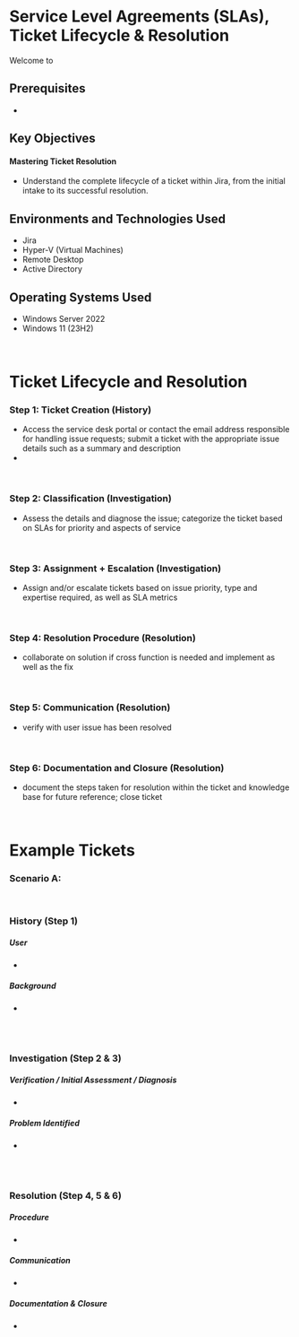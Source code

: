 <h1> Service Level Agreements (SLAs), Ticket Lifecycle & Resolution </h1>


<p>Welcome to </p>

<h2>Prerequisites</h2>

- 

<h2>Key Objectives</h2>

<h4>Mastering Ticket Resolution</h4>

- Understand the complete lifecycle of a ticket within Jira, from the initial intake to its successful resolution.



<h2>Environments and Technologies Used</h2>

- Jira
- Hyper-V (Virtual Machines)
- Remote Desktop
- Active Directory

<h2>Operating Systems Used </h2>

- Windows Server 2022
- Windows 11 (23H2)


<br>



<h1>Ticket Lifecycle and Resolution</h1>

<h3>Step 1: Ticket Creation (History)</h3>
<p> </p>

- Access the service desk portal or contact the email address responsible for handling issue requests; submit a ticket with the appropriate issue details such as a summary and description
- 

<br>


<h3>Step 2: Classification (Investigation)</h3>
<p></p>

- Assess the details and diagnose the issue; categorize the ticket based on SLAs for priority and aspects of service

<br>


<h3>Step 3: Assignment + Escalation (Investigation)</h3>
<p></p>

- Assign and/or escalate tickets based on issue priority, type and expertise required, as well as SLA metrics

<br>



<h3>Step 4: Resolution Procedure (Resolution)</h3>
<p></p>

- collaborate on solution if cross function is needed and implement as well as the fix

<br>


<h3>Step 5: Communication (Resolution)</h3>
<p></p>

- verify with user issue has been resolved

<br>


<h3>Step 6: Documentation and Closure (Resolution)</h3>
<p></p>

- document the steps taken for resolution within the ticket and knowledge base for future reference; close ticket

<br>



<h1>Example Tickets</h1>

<h3>Scenario A: </h3>

<br>

<h3>History (Step 1)</h3>

<h5><strong>User</strong> </h5>

- 

<h5>Background</h5>

- 



<br>
<br>

<h3>Investigation (Step 2 & 3)</h3>

<h5> Verification / Initial Assessment / Diagnosis</h5>

- 

<h5>Problem Identified</h5>

- 

<br>
<br>

<h3>Resolution (Step 4, 5 & 6)</h3>



<h5>Procedure</h5>

- 



<h5>Communication</h5>

- 

<h5>Documentation & Closure</h5>

- 


